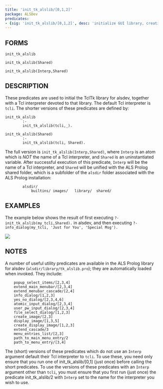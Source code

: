 ```yaml
---
title: 'init_tk_alslib/[0,1,2]'
package: ALSDev
predicates:
- {sig: 'init_tk_alslib/[0,1,2]', desc: 'initialize GUI library, creating Tcl interpreter'}
---
```


## FORMS
```
init_tk_alslib

init_tk_alslib(Shared)

init_tk_alslib(Interp,Shared)
```

## DESCRIPTION

These predicates are used to initial the TclTk library for alsdev, together with a Tcl interpreter devoted to that library.  The default Tcl interpreter is `tcli`.  The shorter versions of these predicates are defined by:
```
init_tk_alslib
        :-
        init_tk_alslib(tcli,_).

init_tk_alslib(Shared)
        :-
        init_tk_alslib(tcli, Shared).
```

The full version is `init_tk_alslib(Interp,Shared)`, where `Interp` is an atom which is _NOT_ the name of a Tcl interpreter, and `Shared` is an uninstantiated variable.  After successful execution of this predicate, `Interp` will be the name of a Tcl interpreter, and `Shared` will be unified with the ALS Prolog shared folder, which is a subfolder of the `alsdir` folder associated with the ALS Prolog installation:
```
        alsdir/
            builtins/ images/   library/  shared/
```

## EXAMPLES
The example below shows the result of first executing `?-init_tk_alslib(my_tcli,Shared).` in alsdev, and then executing `?- info_dialog(my_tcli, 'Just for You', 'Special Msg').`

![](images/info_my_tcli.gif)

## NOTES
A number of useful utility predicates are available in the ALS Prolog library for alsdev (`alsdir/library/tk_alslib.pro`); they are automatically loaded when invoked.  They include:
```
    popup_select_items/[2,3,4]
    extend_main_menubar/[2,3,4]
    extend_menubar_cascade/[2,4]
    info_dialog/[1,2,3]
    yes_no_dialog/[2,3,4,6]
    atomic_input_dialog/[2,3,4]
    user_pw_input_dialog/[2,3,4]
    file_select_dialog/[1,2,3]
    create_image/[2,3]
    display_image/[1,3,5]
    create_display_image/[1,2,3]
    extend_cascade/3
    menu_entries_list/[2,3]
    path_to_main_menu_entry/2
    path_to_menu_entry/[3,4]
```
The (short) versions of these predicates which do not use an `Interp` argument default their Tcl interpreter to `tcli`.  To use these, you need only ensure that you run one of init_tk_alslib/[0,1] (just once) before calling the short predicates.  To use the versions of these predicates with an `Interp` argument other than `tcli`, you must ensure that you first run (just once) the predicate init_tk_alslib/2 with `Interp` set to the name for the interpreter you wish to use.
